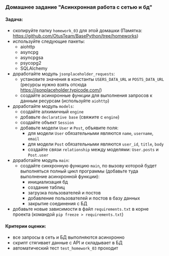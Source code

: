 ### Домашнее задание "Асинхронная работа с сетью и бд"
#### Задача:
- скопируйте папку `homework_03` для этой домашки (Памятка: https://github.com/OtusTeam/BasePython/tree/homeworks)
- используйте следующие пакеты: 
    - aiohttp
    - asyncpg
    - asyncpgsa
    - psycopg2
    - SQLAlchemy
- доработайте модуль `jsonplaceholder_requests`:
    - установите значения в константы `USERS_DATA_URL` и `POSTS_DATA_URL` (ресурсы нужно взять отсюда https://jsonplaceholder.typicode.com/)
    - создайте асинхронные функции для выполнения запросов к данным ресурсам (используйте `aiohttp`)
- доработайте модуль `models`:
    - создайте алхимичный `engine`
    - добавьте `declarative base` (свяжите с `engine`)
    - создайте объект `Session`
    - добавьте модели `User` и `Post`, объявите поля:
        - для модели `User` обязательными являются `name`, `username`, `email`
        - для модели `Post` обязательными являются `user_id`, `title`, `body`
        - создайте связи `relationship` между моделями: `User.posts` и `Post.user`
- доработайте модуль `main`:
    - создайте синхронную функцию `main`, по вызову которой будет выполняться полный цикл программы (добавьте туда выполнение асинхронной функции):
        - инициализация бд
        - создание таблиц
        - загрузка пользователей и постов
        - добавление пользователей и постов в базу данных
        - закрытие соединения с БД
- добавьте новые зависимости в файл `requirements.txt` в корне проекта (командой `pip freeze > requirements.txt`)
#### Критерии оценки:
- все запросы в сеть и БД выполняются асинхронно
- скрипт стягивает данные с API и складывает в БД
- автоматический тест `test_homework_03` проходит
